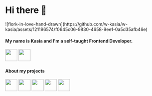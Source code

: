 <h1>Hi there 👋</h1>
![flork-in-love-hand-drawn](https://github.com/w-kasia/w-kasia/assets/121196574/f0645c06-9830-4658-9ee1-0a5d35afb46e)



<h4>My name is Kasia and I'm a self-taught Frontend Developer.</h4>
<img src="https://github.com/w-kasia/w-kasia/assets/121196574/ff94aa14-1e99-46aa-bc73-35c45382ba28" width="38"/>


<img src="https://github.com/w-kasia/w-kasia/assets/121196574/54e88c75-b8ee-4f84-9ba6-3f409700635b" width="38"> 
<h4>About my projects</h4>



<img src="https://github.com/w-kasia/w-kasia/assets/121196574/28af4812-7e4b-4287-a359-0fca52e9ef27" width="38"> 
<img src="https://github.com/w-kasia/w-kasia/assets/121196574/50bdeb36-a9e7-4e0b-aa76-7e1b443f5f0f" width="38"> 
<img src="https://github.com/w-kasia/w-kasia/assets/121196574/91f02515-ca3f-4f88-a34a-51ac7fb17f64" width="38"> 

<img src="https://github.com/w-kasia/w-kasia/assets/121196574/47c5c9fb-709f-4317-af9f-ef7cd9997140" width="38"> 
<img src="https://github.com/w-kasia/w-kasia/assets/121196574/4c0026dc-6551-465d-a639-a47aa2277a7d" width="38"> 


